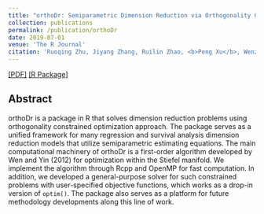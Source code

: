 ```yaml
---
title: "orthoDr: Semiparametric Dimension Reduction via Orthogonality Constrained Optimization"
collection: publications
permalink: /publication/orthoDr
date: 2019-07-01
venue: 'The R Journal'
citation: 'Ruoqing Zhu, Jiyang Zhang, Ruilin Zhao, <b>Peng Xu</b>, Wenzhuo Zhou, Xin Zhang. [<i>The R Journal</i>](https://journal.r-project.org/archive/2019/RJ-2019-006/index.html). Jul 2019.'
---
```

[[PDF]](https://journal.r-project.org/archive/2019/RJ-2019-006/RJ-2019-006.pdf) [[R Package]](https://cran.r-project.org/web/packages/orthoDr/index.html)

## Abstract
orthoDr is a package in R that solves dimension reduction problems using orthogonality constrained optimization approach. The package serves as a unified framework for many regression and survival analysis dimension reduction models that utilize semiparametric estimating equations. The main computational machinery of orthoDr is a first-order algorithm developed by Wen and Yin (2012) for optimization within the Stiefel manifold. We implement the algorithm through Rcpp and OpenMP for fast computation. In addition, we developed a general-purpose solver for such constrained problems with user-specified objective functions, which works as a drop-in version of `optim()`. The package also serves as a platform for future methodology developments along this line of work.